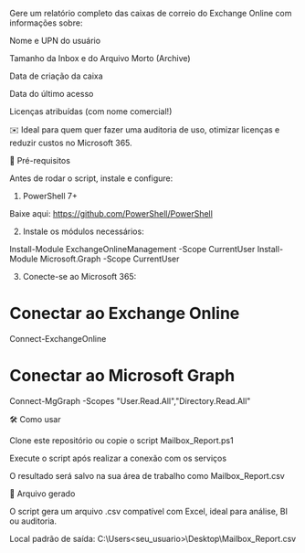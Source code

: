 Gere um relatório completo das caixas de correio do Exchange Online com informações sobre:

Nome e UPN do usuário

Tamanho da Inbox e do Arquivo Morto (Archive)

Data de criação da caixa

Data do último acesso

Licenças atribuídas (com nome comercial!)

✉️ Ideal para quem quer fazer uma auditoria de uso, otimizar licenças e reduzir custos no Microsoft 365.

🚀 Pré-requisitos

Antes de rodar o script, instale e configure:

1. PowerShell 7+

Baixe aqui: https://github.com/PowerShell/PowerShell

2. Instale os módulos necessários:

Install-Module ExchangeOnlineManagement -Scope CurrentUser
Install-Module Microsoft.Graph -Scope CurrentUser

3. Conecte-se ao Microsoft 365:

# Conectar ao Exchange Online
Connect-ExchangeOnline

# Conectar ao Microsoft Graph
Connect-MgGraph -Scopes "User.Read.All","Directory.Read.All"

🛠️ Como usar

Clone este repositório ou copie o script Mailbox_Report.ps1

Execute o script após realizar a conexão com os serviços

O resultado será salvo na sua área de trabalho como Mailbox_Report.csv

📁 Arquivo gerado

O script gera um arquivo .csv compatível com Excel, ideal para análise, BI ou auditoria.

Local padrão de saída: C:\Users\<seu_usuario>\Desktop\Mailbox_Report.csv


